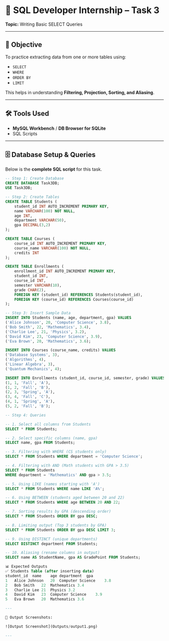 # 📌 SQL Developer Internship – Task 3
**Topic:** Writing Basic SELECT Queries  

---

## 🎯 Objective  
To practice extracting data from one or more tables using:
- `SELECT`
- `WHERE`
- `ORDER BY`
- `LIMIT`

This helps in understanding **Filtering, Projection, Sorting, and Aliasing**.

---

## 🛠 Tools Used  
- **MySQL Workbench** / **DB Browser for SQLite**  
- SQL Scripts  

---

## 🗄 Database Setup & Queries  

Below is the **complete SQL script** for this task.  

```sql
-- Step 1: Create Database
CREATE DATABASE Task3DB;
USE Task3DB;

-- Step 2: Create Tables
CREATE TABLE Students (
    student_id INT AUTO_INCREMENT PRIMARY KEY,
    name VARCHAR(100) NOT NULL,
    age INT,
    department VARCHAR(50),
    gpa DECIMAL(3,2)
);

CREATE TABLE Courses (
    course_id INT AUTO_INCREMENT PRIMARY KEY,
    course_name VARCHAR(100) NOT NULL,
    credits INT
);

CREATE TABLE Enrollments (
    enrollment_id INT AUTO_INCREMENT PRIMARY KEY,
    student_id INT,
    course_id INT,
    semester VARCHAR(10),
    grade CHAR(2),
    FOREIGN KEY (student_id) REFERENCES Students(student_id),
    FOREIGN KEY (course_id) REFERENCES Courses(course_id)
);

-- Step 3: Insert Sample Data
INSERT INTO Students (name, age, department, gpa) VALUES
('Alice Johnson', 20, 'Computer Science', 3.8),
('Bob Smith', 22, 'Mathematics', 3.4),
('Charlie Lee', 21, 'Physics', 3.2),
('David Kim', 23, 'Computer Science', 3.9),
('Eva Brown', 20, 'Mathematics', 3.6);

INSERT INTO Courses (course_name, credits) VALUES
('Database Systems', 3),
('Algorithms', 4),
('Linear Algebra', 3),
('Quantum Mechanics', 4);

INSERT INTO Enrollments (student_id, course_id, semester, grade) VALUES
(1, 1, 'Fall', 'A'),
(1, 2, 'Fall', 'B'),
(2, 3, 'Spring', 'A'),
(3, 4, 'Fall', 'C'),
(4, 1, 'Spring', 'A'),
(5, 2, 'Fall', 'B');

-- Step 4: Queries

-- 1. Select all columns from Students
SELECT * FROM Students;

-- 2. Select specific columns (name, gpa)
SELECT name, gpa FROM Students;

-- 3. Filtering with WHERE (CS students only)
SELECT * FROM Students WHERE department = 'Computer Science';

-- 4. Filtering with AND (Math students with GPA > 3.5)
SELECT * FROM Students 
WHERE department = 'Mathematics' AND gpa > 3.5;

-- 5. Using LIKE (names starting with 'A')
SELECT * FROM Students WHERE name LIKE 'A%';

-- 6. Using BETWEEN (students aged between 20 and 22)
SELECT * FROM Students WHERE age BETWEEN 20 AND 22;

-- 7. Sorting results by GPA (descending order)
SELECT * FROM Students ORDER BY gpa DESC;

-- 8. Limiting output (Top 3 students by GPA)
SELECT * FROM Students ORDER BY gpa DESC LIMIT 3;

-- 9. Using DISTINCT (unique departments)
SELECT DISTINCT department FROM Students;

-- 10. Aliasing (rename columns in output)
SELECT name AS StudentName, gpa AS GradePoint FROM Students;

📊 Expected Outputs
✅ Students Table (after inserting data)
student_id	name	age	department	gpa
1	Alice Johnson	20	Computer Science	3.8
2	Bob Smith	22	Mathematics	3.4
3	Charlie Lee	21	Physics	3.2
4	David Kim	23	Computer Science	3.9
5	Eva Brown	20	Mathematics	3.6

---

📸 Output Screenshots:  

![Output Screenshot](Outputs/output1.png)

---

